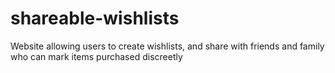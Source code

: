 # shareable-wishlists
Website allowing users to create wishlists, and share with friends and family who can mark items purchased discreetly
